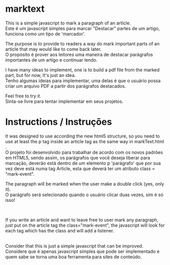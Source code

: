 # marktext

This is a simple javascript to mark a paragraph of an article.
<br>
Este é um javascript simples para marcar "Destacar" partes de um artigo, funciona como um tipo de 'marcador'.

The purpose is to provide to readers a way do mark important parts of an article that may would like to come back later.
<br>
O propósito é prover aos leitores uma maneira de destacar parágrafos importantes de um artigo e continuar lendo.

I have many ideas to implement, one is to build a pdf file from the marked part, but for now, It's just an idea.
<br>
Tenho algumas ideias para implementar, uma delas é que o usuário possa criar um arquivo PDF a partir dos parágrafos destacados.

Feel free to try it.
<br>
Sinta-se livre para tentar implementar em seus projetos.

# Instructions / Instruções

It was designed to use according the new html5 structure, so you need to use at least the p tag inside an article tag as the same way in markText.html
.<br>
O projeto foi desenvolvido para trabalhar de acordo com os novos padrões em HTML5, sendo assim, os parágrafos que você deseja
liberar para marcação, deverão está dentro de um elemento p 'parágrafo' que por sua vez deve está numa tag Article, esta que 
deverá ter um atributo class = "mark-event".
<br>

The paragraph will be marked when the user make a double click (yes, only it).<br>
O parágrafo será selecionado quando o usuário clicar duas vezes, sim é só isso!

<br>

If you write an article and want to leave free to user mark any paragraph, just put on the article tag the class="mark-event", the javascript will look for each tag which has the class and will add a listener.

<br>
Consider that this is just a simple javascript that can be improved.
<br>
Considere que é apenas javascript simples que pode ser implementado e quem sabe se torna uma boa ferramenta para sites de conteúdo.
<br>
